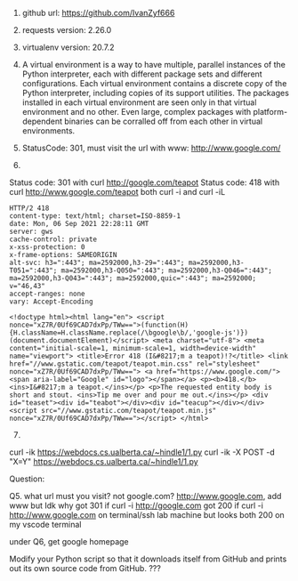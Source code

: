 1. github url: https://github.com/IvanZyf666
2. requests version: 2.26.0
3. virtualenv version: 20.7.2
4. A virtual environment is a way to have multiple, parallel instances of the Python interpreter, each with different package sets and different configurations. Each virtual environment contains a discrete copy of the Python interpreter, including copies of its support utilities. The packages installed in each virtual environment are seen only in that virtual environment and no other. Even large, complex packages with platform-dependent binaries can be corralled off from each other in virtual environments.

5. StatusCode: 301, must visit the url with www: http://www.google.com/



6.
Status code: 301 with curl http://google.com/teapot 
Status code: 418 with curl http://www.google.com/teapot 
both curl -i and curl -iL
```
HTTP/2 418
content-type: text/html; charset=ISO-8859-1
date: Mon, 06 Sep 2021 22:28:11 GMT
server: gws
cache-control: private
x-xss-protection: 0
x-frame-options: SAMEORIGIN
alt-svc: h3=":443"; ma=2592000,h3-29=":443"; ma=2592000,h3-T051=":443"; ma=2592000,h3-Q050=":443"; ma=2592000,h3-Q046=":443"; ma=2592000,h3-Q043=":443"; ma=2592000,quic=":443"; ma=2592000; v="46,43"
accept-ranges: none
vary: Accept-Encoding

<!doctype html><html lang="en"> <script nonce="xZ7R/0Uf69CAD7dxPp/TWw==">(function(H){H.className=H.className.replace(/\bgoogle\b/,'google-js')})(document.documentElement)</script> <meta charset="utf-8"> <meta content="initial-scale=1, minimum-scale=1, width=device-width" name="viewport"> <title>Error 418 (I&#8217;m a teapot)!?</title> <link href="//www.gstatic.com/teapot/teapot.min.css" rel="stylesheet" nonce="xZ7R/0Uf69CAD7dxPp/TWw=="> <a href="https://www.google.com/"><span aria-label="Google" id="logo"></span></a> <p><b>418.</b> <ins>I&#8217;m a teapot.</ins></p> <p>The requested entity body is short and stout. <ins>Tip me over and pour me out.</ins></p> <div id="teaset"><div id="teabot"></div><div id="teacup"></div></div> <script src="//www.gstatic.com/teapot/teapot.min.js" nonce="xZ7R/0Uf69CAD7dxPp/TWw=="></script> </html>
```

7.
curl -ik https://webdocs.cs.ualberta.ca/~hindle1/1.py
curl -ik -X POST -d "X=Y" https://webdocs.cs.ualberta.ca/~hindle1/1.py

Question:

Q5. what url must you visit? not google.com? http://www.google.com, add www but Idk why
got 301 if curl -i http://google.com 
got 200 if curl -i http://www.google.com
on terminal/ssh lab machine
but looks both 200 on my vscode terminal



under Q6, get google homepage

Modify your Python script so that it downloads itself from GitHub and prints out its own source code from GitHub. ???
